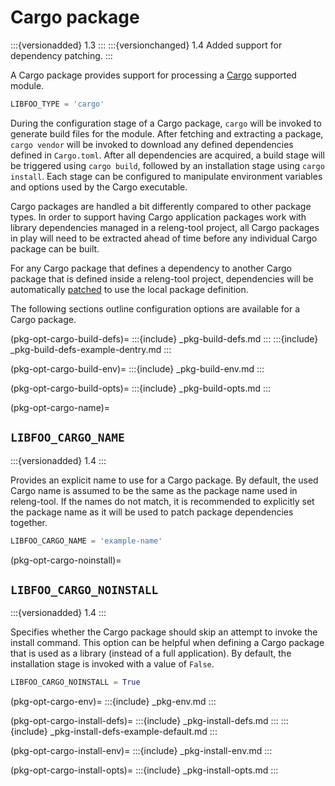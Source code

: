 # Cargo package

:::{versionadded} 1.3
:::
:::{versionchanged} 1.4 Added support for dependency patching.
:::

A Cargo package provides support for processing a [Cargo][cargo] supported
module.

```python
LIBFOO_TYPE = 'cargo'
```

During the configuration stage of a Cargo package, `cargo` will be invoked to
generate build files for the module. After fetching and extracting a package,
`cargo vendor` will be invoked to download any defined dependencies defined
in `Cargo.toml`. After all dependencies are acquired, a build stage will
be triggered using `cargo build`, followed by an installation stage using
`cargo install`. Each stage can be configured to manipulate environment
variables and options used by the Cargo executable.

Cargo packages are handled a bit differently compared to other package
types. In order to support having Cargo application packages work with
library dependencies managed in a releng-tool project, all Cargo packages
in play will need to be extracted ahead of time before any individual
Cargo package can be built.

For any Cargo package that defines a dependency to another Cargo package
that is defined inside a releng-tool project, dependencies will be
automatically [patched][cargo-patch] to use the local package definition.

The following sections outline configuration options are available for a
Cargo package.

(pkg-opt-cargo-build-defs)=
:::{include} _pkg-build-defs.md
:::
:::{include} _pkg-build-defs-example-dentry.md
:::

(pkg-opt-cargo-build-env)=
:::{include} _pkg-build-env.md
:::

(pkg-opt-cargo-build-opts)=
:::{include} _pkg-build-opts.md
:::

(pkg-opt-cargo-name)=
## `LIBFOO_CARGO_NAME`

:::{versionadded} 1.4
:::

Provides an explicit name to use for a Cargo package. By default, the used
Cargo name is assumed to be the same as the package name used in releng-tool.
If the names do not match, it is recommended to explicitly set the package
name as it will be used to patch package dependencies together.

```python
LIBFOO_CARGO_NAME = 'example-name'
```

(pkg-opt-cargo-noinstall)=
## `LIBFOO_CARGO_NOINSTALL`

:::{versionadded} 1.4
:::

Specifies whether the Cargo package should skip an attempt to invoke the
install command. This option can be helpful when defining a Cargo package
that is used as a library (instead of a full application).
By default, the installation stage is invoked with a value of `False`.

```python
LIBFOO_CARGO_NOINSTALL = True
```

(pkg-opt-cargo-env)=
:::{include} _pkg-env.md
:::

(pkg-opt-cargo-install-defs)=
:::{include} _pkg-install-defs.md
:::
:::{include} _pkg-install-defs-example-default.md
:::

(pkg-opt-cargo-install-env)=
:::{include} _pkg-install-env.md
:::

(pkg-opt-cargo-install-opts)=
:::{include} _pkg-install-opts.md
:::


[cargo-patch]: https://doc.rust-lang.org/cargo/reference/config.html#patch
[cargo]: https://doc.rust-lang.org/cargo/
